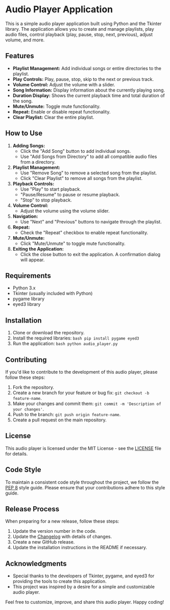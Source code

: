 # Audio Player Application

This is a simple audio player application built using Python and the Tkinter library. The application allows you to create and manage playlists, play audio files, control playback (play, pause, stop, next, previous), adjust volume, and more.

## Features

- **Playlist Management:** Add individual songs or entire directories to the playlist.
- **Play Controls:** Play, pause, stop, skip to the next or previous track.
- **Volume Control:** Adjust the volume with a slider.
- **Song Information:** Display information about the currently playing song.
- **Duration Display:** Shows the current playback time and total duration of the song.
- **Mute/Unmute:** Toggle mute functionality.
- **Repeat:** Enable or disable repeat functionality.
- **Clear Playlist:** Clear the entire playlist.

## How to Use

1. **Adding Songs:**
   - Click the "Add Song" button to add individual songs.
   - Use "Add Songs from Directory" to add all compatible audio files from a directory.
2. **Playlist Management:**
   - Use "Remove Song" to remove a selected song from the playlist.
   - Click "Clear Playlist" to remove all songs from the playlist.
3. **Playback Controls:**
   - Use "Play" to start playback.
   - "Pause/Resume" to pause or resume playback.
   - "Stop" to stop playback.
4. **Volume Control:**
   - Adjust the volume using the volume slider.
5. **Navigation:**
   - Use "Next" and "Previous" buttons to navigate through the playlist.
6. **Repeat:**
   - Check the "Repeat" checkbox to enable repeat functionality.
7. **Mute/Unmute:**
   - Click "Mute/Unmute" to toggle mute functionality.
8. **Exiting the Application:**
   - Click the close button to exit the application. A confirmation dialog will appear.
  
## Requirements

- Python 3.x
- Tkinter (usually included with Python)
- pygame library
- eyed3 library

## Installation

1. Clone or download the repository.
2. Install the required libraries:
   `` bash
   pip install pygame eyed3
   ``
3. Run the application:
   `` bash
   python audio_player.py
   ``

## Contributing

If you'd like to contribute to the development of this audio player, please follow these steps:

1. Fork the repository.
2. Create a new branch for your feature or bug fix: `git checkout -b feature-name`.
3. Make your changes and commit them: `git commit -m 'Description of your changes'`.
4. Push to the branch: `git push origin feature-name`.
5. Create a pull request on the main repository.

## License

This audio player is licensed under the MIT License - see the [LICENSE](LICENSE) file for details.

## Code Style

To maintain a consistent code style throughout the project, we follow the [PEP 8](https://www.python.org/dev/peps/pep-0008/) style guide. Please ensure that your contributions adhere to this style guide.

## Release Process

When preparing for a new release, follow these steps:

1. Update the version number in the code.
2. Update the [Changelog](CHANGELOG.md) with details of changes.
3. Create a new GitHub release.
4. Update the installation instructions in the README if necessary.

## Acknowledgments

- Special thanks to the developers of Tkinter, pygame, and eyed3 for providing the tools to create this application.
- This project was inspired by a desire for a simple and customizable audio player.

Feel free to customize, improve, and share this audio player. Happy coding!
